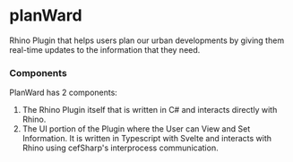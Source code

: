 # planWard
Rhino Plugin that helps users plan our urban developments by giving them real-time updates to the information that they need. 


### Components
PlanWard has 2 components: 
1) The Rhino Plugin itself that is written in C# and interacts directly with Rhino.
2) The UI portion of the Plugin where the User can View and Set Information. It is written in Typescript with Svelte and interacts with Rhino using cefSharp's interprocess communication. 